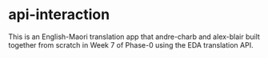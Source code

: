 # api-interaction

This is an English-Maori translation app that andre-charb and alex-blair built together from scratch in Week 7 of Phase-0 using the EDA translation API.   

